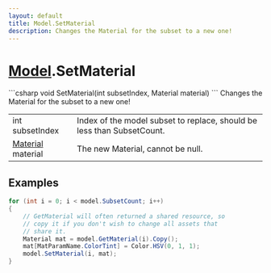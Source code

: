 ```yaml
---
layout: default
title: Model.SetMaterial
description: Changes the Material for the subset to a new one!
---
```

# [Model]({{site.url}}/Pages/Reference/Model.html).SetMaterial

<div class='signature' markdown='1'>
```csharp
void SetMaterial(int subsetIndex, Material material)
```
Changes the Material for the subset to a new one!
</div>

|  |  |
|--|--|
|int subsetIndex|Index of the model subset to replace,              should be less than SubsetCount.|
|[Material]({{site.url}}/Pages/Reference/Material.html) material|The new Material, cannot be null.|





## Examples

```csharp
for (int i = 0; i < model.SubsetCount; i++)
{
	// GetMaterial will often returned a shared resource, so 
	// copy it if you don't wish to change all assets that 
	// share it.
	Material mat = model.GetMaterial(i).Copy();
	mat[MatParamName.ColorTint] = Color.HSV(0, 1, 1);
	model.SetMaterial(i, mat);
}
```

